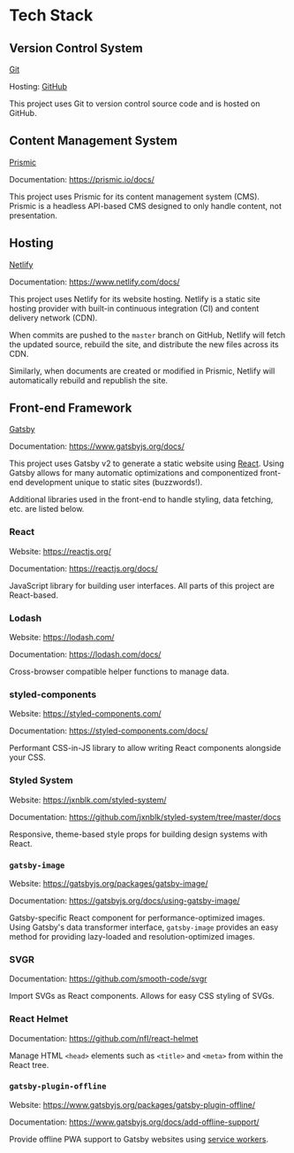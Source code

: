 # Tech Stack

## Version Control System

[Git][git]

Hosting: [GitHub][github]

This project uses Git to version control source code and is hosted on GitHub.

## Content Management System

[Prismic][prismic]

Documentation: <https://prismic.io/docs/>

This project uses Prismic for its content management system (CMS). Prismic is a
headless API-based CMS designed to only handle content, not presentation.

## Hosting

[Netlify][netlify]

Documentation: <https://www.netlify.com/docs/>

This project uses Netlify for its website hosting. Netlify is a static site
hosting provider with built-in continuous integration (CI) and content delivery
network (CDN).

When commits are pushed to the `master` branch on GitHub, Netlify will fetch
the updated source, rebuild the site, and distribute the new files across its
CDN.

Similarly, when documents are created or modified in Prismic, Netlify will
automatically rebuild and republish the site.

## Front-end Framework

[Gatsby][gatsby]

Documentation: <https://www.gatsbyjs.org/docs/>

This project uses Gatsby v2 to generate a static website using [React][react].
Using Gatsby allows for many automatic optimizations and componentized
front-end development unique to static sites (buzzwords!).

Additional libraries used in the front-end to handle styling, data fetching,
etc. are listed below.

### React

Website: <https://reactjs.org/>

Documentation: <https://reactjs.org/docs/>

JavaScript library for building user interfaces. All parts of this project are
React-based.

### Lodash

Website: <https://lodash.com/>

Documentation: <https://lodash.com/docs/>

Cross-browser compatible helper functions to manage data.

### styled-components

Website: <https://styled-components.com/>

Documentation: <https://styled-components.com/docs/>

Performant CSS-in-JS library to allow writing React components alongside your
CSS.

### Styled System

Website: <https://jxnblk.com/styled-system/>

Documentation: <https://github.com/jxnblk/styled-system/tree/master/docs>

Responsive, theme-based style props for building design systems with React.

### `gatsby-image`

Website: <https://gatsbyjs.org/packages/gatsby-image/>

Documentation: <https://gatsbyjs.org/docs/using-gatsby-image/>

Gatsby-specific React component for performance-optimized images. Using
Gatsby's data transformer interface, `gatsby-image` provides an easy method for
providing lazy-loaded and resolution-optimized images.

### SVGR

Documentation: <https://github.com/smooth-code/svgr>

Import SVGs as React components. Allows for easy CSS styling of SVGs.

### React Helmet

Documentation: <https://github.com/nfl/react-helmet>

Manage HTML `<head>` elements such as `<title>` and `<meta>` from within the
React tree.

### `gatsby-plugin-offline`

Website: <https://www.gatsbyjs.org/packages/gatsby-plugin-offline/>

Documentation: <https://www.gatsbyjs.org/docs/add-offline-support/>

Provide offline PWA support to Gatsby websites using [service workers][service-worker].

[git]: https://git-scm.com/
[github]: https://github.com/
[prismic]: http://prismic.io/
[netlify]: http://netlify.com/
[gatsby]: https://www.gatsbyjs.org/
[react]: https://reactjs.org/
[service-worker]: https://developer.mozilla.org/en-US/docs/Web/API/Service_Worker_API
